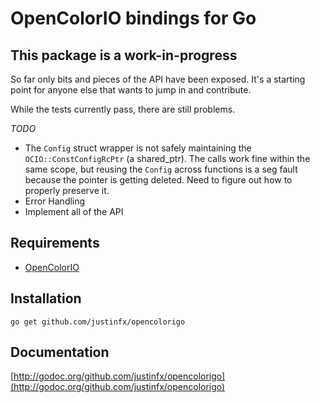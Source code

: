 # OpenColorIO bindings for Go

This package is a work-in-progress
----------------------------------

So far only bits and pieces of the API have been exposed. It's a starting point for anyone else that wants to jump in and contribute.

While the tests currently pass, there are still problems.

*TODO*

* The `Config` struct wrapper is not safely maintaining the `OCIO::ConstConfigRcPtr` (a shared_ptr). The calls work fine within the same scope, but reusing the `Config` across functions is a seg fault because the pointer is getting deleted. Need to figure out how to properly preserve it.
* Error Handling
* Implement all of the API


Requirements
----------------------

* [OpenColorIO](http://opencolorio.org/)


Installation
------------

    go get github.com/justinfx/opencolorigo

Documentation
-------------

[http://godoc.org/github.com/justinfx/opencolorigo](http://godoc.org/github.com/justinfx/opencolorigo)
